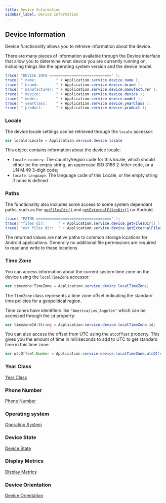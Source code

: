 ```yaml
---
title: Device Information
sidebar_label: Device Information
---
```


## Device Information

Device functionality allows you to retrieve information about the device.

There are many pieces of information available through the Device interface that allow 
you to determine what device you are currently running on, including things like the operating system version and the device model. 


```actionscript
trace( "DEVICE INFO ============================" );
trace( " name:         " + Application.service.device.name );
trace( " brand:        " + Application.service.device.brand );
trace( " manufacturer: " + Application.service.device.manufacturer );
trace( " device:       " + Application.service.device.device );
trace( " model:        " + Application.service.device.model );
trace( " yearClass:    " + Application.service.device.yearClass );
trace( " product:      " + Application.service.device.product );
```


### Locale

The device locale settings can be retrieved through the `locale` accessor:

```actionscript
var locale:Locale = Application.service.device.locale
```

This object contains information about the device locale:

- `locale.country`: The country/region code for this locale, which should either be the empty string, an uppercase ISO 3166 2-letter code, or a UN M.49 3-digit code;
- `locale.language`: The language code of this Locale, or the empty string if none is defined





### Paths

The functionality also includes some access to some system dependant paths, 
such as the [`getFilesDir()`](https://developer.android.com/reference/android/content/Context#getFilesDir()) and [`getExternalFilesDir()`](https://developer.android.com/reference/android/content/Context#getExternalFilesDirs(java.lang.String)) on Android.


```actionscript
trace( "PATHS ==================================" );
trace( "files dir:      " + Application.service.device.getFilesDir() );
trace( "ext files dir:  " + Application.service.device.getExternalFilesDir() );
```

The returned values are native paths to common storage locations for Android applications. Generally no additional file permissions are required to read and write to these locations.




### Time Zone

You can access information about the current system time zone on the device using the `localTimeZone` accessor:


```actionscript
var timezone:TimeZone = Application.service.device.localTimeZone;
```

The `TimeZone` class represents a time zone offset indicating the standard time policies for a geopolitical region.

Time zones have identifiers like `"America/Los_Angeles"` which can be accessed through the `id` property:

```actionscript
var timezoneId:String = Application.service.device.localTimeZone.id;
```

You can also access the offset from UTC using the `utcOffset` property. This gives you the amount of time in milliseconds to add to UTC to get standard time in this time zone.


```actionscript
var utcOffset:Number = Application.service.device.localTimeZone.utcOffset;
```






### Year Class

[Year Class](device-information---year-class)


### Phone Number 

[Phone Number](device-information---phone-number)


### Operating system

[Operating System](device-information---operating-system)


### Device State

[Device State](device-information---device-state)


### Display Metrics

[Display Metrics](device-information---display-metrics)


### Device Orientation

[Device Orientation](device-information---orientation-events)

